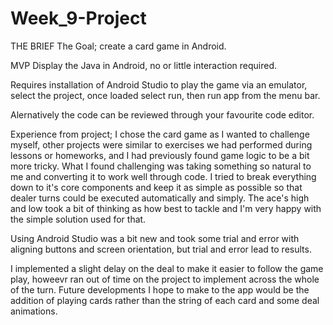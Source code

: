 # Week_9-Project

THE BRIEF
The Goal; create a card game in Android.

MVP
Display the Java in Android, no or little interaction required.

Requires installation of Android Studio to play the game via an emulator, select the project, once loaded select run, then run app
from the menu bar.

Alernatively the code can be reviewed through your favourite code editor.

Experience from project;
I chose the card game as I wanted to challenge myself, other projects were similar to exercises we had performed during lessons or homeworks,
and I had previously found game logic to be a bit more tricky. What I found challenging was taking something so natural to me and converting it 
to work well through code. I tried to break everything down to it's core components and keep it as simple as possible so that dealer 
turns could be executed automatically and simply. The ace's high and low took a bit of thinking as how best to tackle and I'm very happy
with the simple solution used for that.

Using Android Studio was a bit new and took some trial and error with aligning buttons and screen orientation, but trial and error 
lead to results. 

I implemented a slight delay on the deal to make it easier to follow the game play, howeevr ran out of time on the project to implement 
across the whole of the turn. Future developments I hope to make to the app would be the addition of playing cards rather than the 
string of each card and some deal animations.
